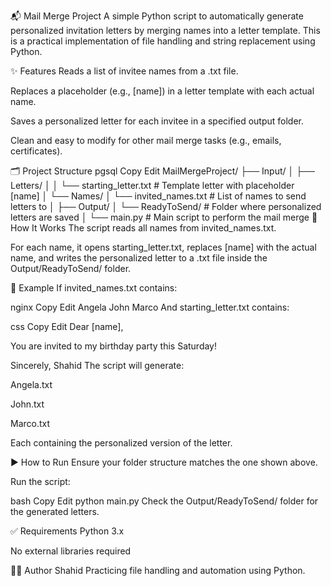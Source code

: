 📬 Mail Merge Project
A simple Python script to automatically generate personalized invitation letters by merging names into a letter template. This is a practical implementation of file handling and string replacement using Python.

✨ Features
Reads a list of invitee names from a .txt file.

Replaces a placeholder (e.g., [name]) in a letter template with each actual name.

Saves a personalized letter for each invitee in a specified output folder.

Clean and easy to modify for other mail merge tasks (e.g., emails, certificates).

🗂️ Project Structure
pgsql
Copy
Edit
MailMergeProject/
├── Input/
│   ├── Letters/
│   │   └── starting_letter.txt        # Template letter with placeholder [name]
│   └── Names/
│       └── invited_names.txt          # List of names to send letters to
│
├── Output/
│   └── ReadyToSend/                   # Folder where personalized letters are saved
│
└── main.py                            # Main script to perform the mail merge
🧠 How It Works
The script reads all names from invited_names.txt.

For each name, it opens starting_letter.txt, replaces [name] with the actual name, and writes the personalized letter to a .txt file inside the Output/ReadyToSend/ folder.

🧾 Example
If invited_names.txt contains:

nginx
Copy
Edit
Angela
John
Marco
And starting_letter.txt contains:

css
Copy
Edit
Dear [name],

You are invited to my birthday party this Saturday!

Sincerely,
Shahid
The script will generate:

Angela.txt

John.txt

Marco.txt

Each containing the personalized version of the letter.

▶️ How to Run
Ensure your folder structure matches the one shown above.

Run the script:

bash
Copy
Edit
python main.py
Check the Output/ReadyToSend/ folder for the generated letters.

✅ Requirements
Python 3.x

No external libraries required

🧑‍💻 Author
Shahid
Practicing file handling and automation using Python.
